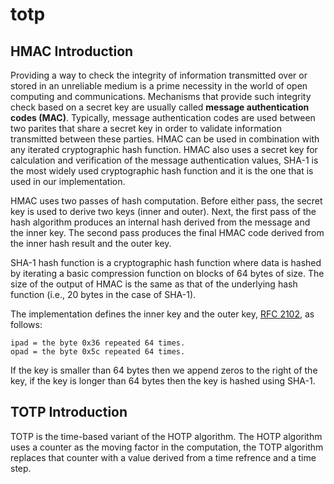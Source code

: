 # totp

## HMAC Introduction

Providing a way to check the integrity of information transmitted over or stored in an unreliable medium is a prime necessity in the world of open computing and communications. Mechanisms that provide such integrity check based on a secret key are usually called __message authentication codes (MAC)__. Typically, message authentication codes are used between two parites that share a secret key in order to validate information transmitted between these parties. HMAC can be used in combination with any iterated cryptographic hash function. HMAC also uses a secret key for calculation and verification of the message authentication values, SHA-1 is the most widely used cryptographic hash function and it is the one that is used in our implementation.

HMAC uses two passes of hash computation. Before either pass, the secret key is used to derive two keys (inner and outer). Next, the first pass of the hash algorithm produces an internal hash derived from the message and the inner key. The second pass produces the final HMAC code derived from the inner hash result and the outer key.

SHA-1 hash function is a cryptographic hash function where data is hashed by iterating a basic compression function on blocks of 64 bytes of size. The size of the output of HMAC is the same as that of the underlying hash function (i.e., 20 bytes in the case of SHA-1).

The implementation defines the inner key and the outer key, [RFC 2102](https://datatracker.ietf.org/doc/html/rfc2104), as follows:

```text
ipad = the byte 0x36 repeated 64 times.
opad = the byte 0x5c repeated 64 times.
```

If the key is smaller than 64 bytes then we append zeros to the right of the key, if the key is longer than 64 bytes then the key is hashed using SHA-1.



## TOTP Introduction

TOTP is the time-based variant of the HOTP algorithm. The HOTP algorithm uses a counter as the moving factor in the computation, the TOTP algorithm replaces that counter with a value derived from a time refrence and a time step.
